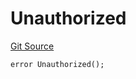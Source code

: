 # Unauthorized

[Git Source](https://github.com/renancorreadev/RWAStation/blob/a342e941dc7ad5be1e9dd1d9d5ed2046f709e55c/src/Errors/RWATokenErrors.sol)

```solidity
error Unauthorized();
```
